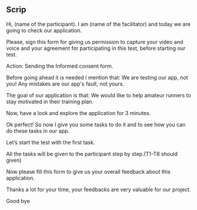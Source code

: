## Scrip

Hi, (name of the participant). I am (name of the facilitator) and today we are going to check our application.

Please, sign this form for giving us permission to capture your video and voice and your agreement for participating in this test, before starting our test.

Action: Sending the Informed consent form.

Before going ahead it is needed I mention that: 
We are testing our app, not you! Any mistakes are our app's fault, not yours.

The goal of our application is that: We would like to help amateur runners to stay motivated in their training plan.

Now, have a look and explore the application for 3 minutes. 

Ok perfect! So now I give you some tasks to do it and to see how you can do these tasks in our app. 

Let’s start the test with the first task. 

All the tasks will be given to the participant step by step.(T1-T8 should given)

Now please fill this form to give us your overall feedback about this application.

Thanks a lot for your time, your feedbacks are very valuable for our project. 

Good bye 
